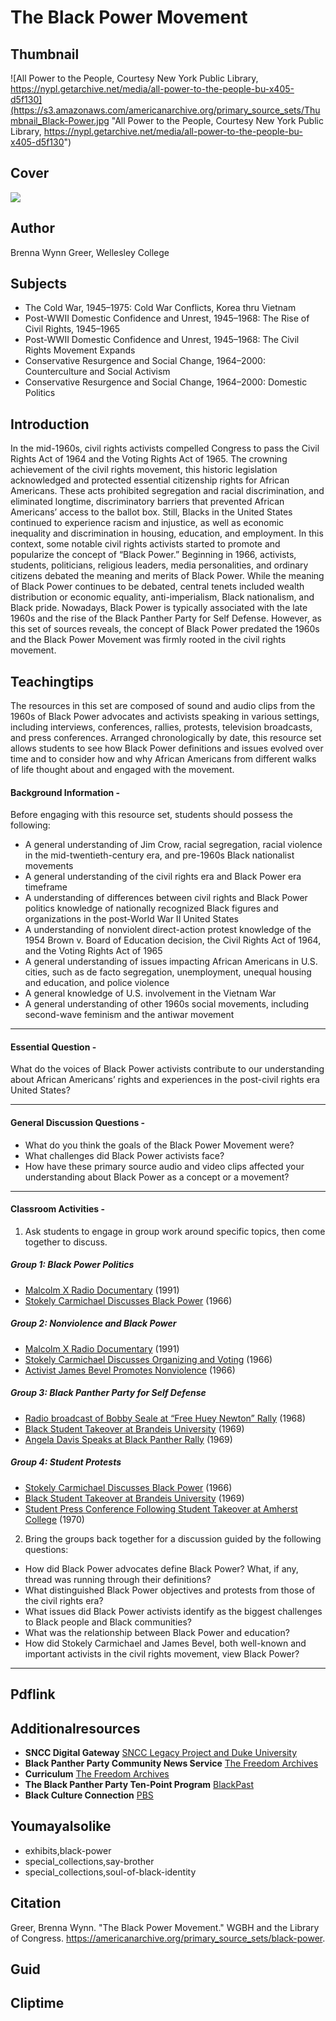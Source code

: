 # The Black Power Movement

## Thumbnail

![All Power to the People, Courtesy New York Public Library, https://nypl.getarchive.net/media/all-power-to-the-people-bu-x405-d5f130](https://s3.amazonaws.com/americanarchive.org/primary_source_sets/Thumbnail_Black-Power.jpg "All Power to the People, Courtesy New York Public Library, https://nypl.getarchive.net/media/all-power-to-the-people-bu-x405-d5f130")

## Cover
  <img class="educator-resource-cover" src="https://s3.amazonaws.com/americanarchive.org/primary_source_sets/Main_Black-Power.jpg"/>

## Author

Brenna Wynn Greer, Wellesley College

## Subjects

- The Cold War, 1945–1975: Cold War Conflicts, Korea thru Vietnam
- Post-WWII Domestic Confidence and Unrest, 1945–1968: The Rise of Civil Rights, 1945–1965
- Post-WWII Domestic Confidence and Unrest, 1945–1968: The Civil Rights Movement Expands
- Conservative Resurgence and Social Change, 1964–2000: Counterculture and Social Activism
- Conservative Resurgence and Social Change, 1964–2000: Domestic Politics	

## Introduction

In the mid-1960s, civil rights activists compelled Congress to pass the Civil Rights Act of 1964 and the Voting Rights Act of 1965. The crowning achievement of the civil rights movement, this historic legislation acknowledged and protected essential citizenship rights for African Americans. These acts prohibited segregation and racial discrimination, and eliminated longtime, discriminatory barriers that prevented African Americans’ access to the ballot box. Still, Blacks in the United States continued to experience racism and injustice, as well as economic inequality and discrimination in housing, education, and employment. In this context, some notable civil rights activists started to promote and popularize the concept of “Black Power.” Beginning in 1966, activists, students, politicians, religious leaders, media personalities, and ordinary citizens debated the meaning and merits of Black Power. While the meaning of Black Power continues to be debated, central tenets included wealth distribution or economic equality, anti-imperialism, Black nationalism, and Black pride. Nowadays, Black Power is typically associated with the late 1960s and the rise of the Black Panther Party for Self Defense. However, as this set of sources reveals, the concept of Black Power predated the 1960s and the Black Power Movement was firmly rooted in the civil rights movement. 

## Teachingtips

The resources in this set are composed of sound and audio clips from the 1960s of Black Power advocates and activists speaking in various settings, including interviews, conferences, rallies, protests, television broadcasts, and press conferences. Arranged chronologically by date, this resource set allows students to see how Black Power definitions and issues evolved over time and to consider how and why African Americans from different walks of life thought about and engaged with the movement. 

#### Background Information -

Before engaging with this resource set, students should possess the following:
- A general understanding of Jim Crow, racial segregation, racial violence in the mid-twentieth-century era, and pre-1960s Black nationalist movements
- A general understanding of the civil rights era and Black Power era timeframe
- A understanding of differences between civil rights and Black Power politics
knowledge of nationally recognized Black figures and organizations in the post-World War II United States
- A understanding of nonviolent direct-action protest
knowledge of the 1954 Brown v. Board of Education decision, the Civil Rights Act of 1964, and the Voting Rights Act of 1965
- A general understanding of issues impacting African Americans in U.S. cities, such as de facto segregation, unemployment, unequal housing and education, and police violence
- A general knowledge of U.S. involvement in the Vietnam War
- A general understanding of other 1960s social movements, including second-wave feminism and the antiwar movement

<hr>

#### Essential Question - 

What do the voices of Black Power activists contribute to our understanding about African Americans’ rights and experiences in the post-civil rights era United States?

<hr>

#### General Discussion Questions -
- What do you think the goals of the Black Power Movement were? 
- What challenges did Black Power activists face?
- How have these primary source audio and video clips affected your understanding about Black Power as a concept or a movement?
<hr>

#### Classroom Activities -

1. Ask students to engage in group work around specific topics, then come together to discuss.

##### Group 1: Black Power Politics
- [Malcolm X Radio Documentary](https://americanarchive.org/primary_source_sets/black-power/9_207-60qrfqmn) (1991)
- [Stokely Carmichael Discusses Black Power](https://americanarchive.org/primary_source_sets/black-power/3_28-zp3vt1h700) (1966)

##### Group 2: Nonviolence and Black Power
- [Malcolm X Radio Documentary](https://americanarchive.org/primary_source_sets/black-power/9_207-60qrfqmn) (1991)
- [Stokely Carmichael Discusses Organizing and Voting](https://americanarchive.org/primary_source_sets/black-power/1_28-zw18k75h85) (1966)
- [Activist James Bevel Promotes Nonviolence](https://americanarchive.org/primary_source_sets/black-power/2_6688g8fs31) (1966)

##### Group 3: Black Panther Party for Self Defense 
- [Radio broadcast of Bobby Seale at “Free Huey Newton” Rally](https://americanarchive.org/primary_source_sets/black-power/5_28-q52f766p51) (1968)
- [Black Student Takeover at Brandeis University](https://americanarchive.org/primary_source_sets/black-power/6_15-99p2w600) (1969)
- [Angela Davis Speaks at Black Panther Rally](https://americanarchive.org/primary_source_sets/black-power/7_28-vh5cc0vc2h) (1969)

##### Group 4: Student Protests
- [Stokely Carmichael Discusses Black Power](https://americanarchive.org/primary_source_sets/black-power/3_28-zp3vt1h700) (1966)
- [Black Student Takeover at Brandeis University](https://americanarchive.org/primary_source_sets/black-power/6_15-99p2w600) (1969)
- [Student Press Conference Following Student Takeover at Amherst College](https://americanarchive.org/primary_source_sets/black-power/8_305-1289335k) (1970)

2. Bring the groups back together for a discussion guided by the following questions:

- How did Black Power advocates define Black Power? What, if any, thread was running through their definitions?
- What distinguished Black Power objectives and protests from those of the civil rights era? 
- What issues did Black Power activists identify as the biggest challenges to Black people and Black communities?
- What was the relationship between Black Power and education?
- How did Stokely Carmichael and James Bevel, both well-known and important activists in the civil rights movement, view Black Power?

<hr>

## Pdflink

## Additionalresources

- <b>SNCC Digital Gateway</b> [SNCC Legacy Project and Duke University](https://snccdigital.org/)
- <b>Black Panther Party Community News Service</b> [The Freedom Archives](https://search.freedomarchives.org/search.php?view_collection=90)
- <b>Curriculum</b> [The Freedom Archives](https://freedomarchives.org/projects/curriculum/)
- <b>The Black Panther Party  Ten-Point Program</b> [BlackPast](https://www.blackpast.org/african-american-history/primary-documents-african-american-history/black-panther-party-ten-point-program-1966/)
- <b>Black Culture Connection</b> [PBS](https://www.pbs.org/articles/topic/black-culture-connection)


## Youmayalsolike
- exhibits,black-power
- special_collections,say-brother
- special_collections,soul-of-black-identity


## Citation

Greer, Brenna Wynn. "The Black Power Movement." WGBH and the Library of Congress. https://americanarchive.org/primary_source_sets/black-power.

## Guid
## Cliptime
